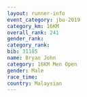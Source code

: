 ```yaml
---
layout: runner-info 
event_category: jbu-2019 
category_km: 16KM  
overall_rank: 241
gender_rank: 
category_rank: 
bib: 31185
name: Bryan John
category: 16KM Men Open
gender: Male
race_time: 
country: Malaysian
---
```


